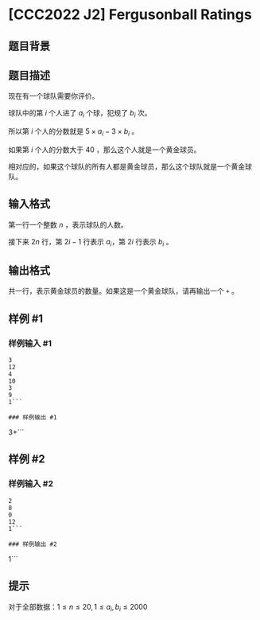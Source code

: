 # [CCC2022 J2] Fergusonball Ratings

## 题目背景



## 题目描述

现在有一个球队需要你评价。

球队中的第 $i$ 个人进了 $a_i$ 个球，犯规了 $b_i$ 次。

所以第 $i$ 个人的分数就是 $5\times a_i-3\times b_i$ 。

如果第 $i$ 个人的分数大于 $40$ ，那么这个人就是一个黄金球员。

相对应的，如果这个球队的所有人都是黄金球员，那么这个球队就是一个黄金球队。

## 输入格式

第一行一个整数 $n$ ，表示球队的人数。

接下来 $2n$ 行，第 $2 i - 1$ 行表示 $a_i$，第 $2 i$ 行表示 $b_i$ 。

## 输出格式

共一行，表示黄金球员的数量。如果这是一个黄金球队，请再输出一个 `+` 。

## 样例 #1

### 样例输入 #1
```
3
12
4
10
3
9
1```

### 样例输出 #1

```
3+```

## 样例 #2

### 样例输入 #2
```
2
8
0
12
1```

### 样例输出 #2

```
1```

## 提示

对于全部数据：$1\le n\le 20,1\le a_i,b_i\le2000$
